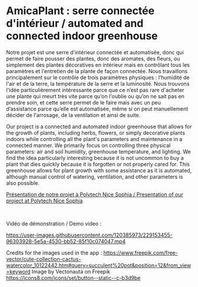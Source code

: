 # AmicaPlant : serre connectée d'intérieur / automated and connected indoor greenhouse

Notre projet est une serre d'intérieur connectée et automatisée, donc qui permet de faire pousser des plantes, donc des aromates, des fleurs, ou simplement des plantes décoratives en intérieur mais en contrôlant tous les paramètres et l'entretien de la plante de façon connectée. 
Nous travaillons principalement sur le contrôle de trois paramètres physiques : l’humidité de l'air et de la terre, la température de la serre et la luminosité. Nous trouvons l'idée particulièrement intéressante parce que ce n’est pas rare d'acheter une plante qui meurt très vite parce qu’on l'oublie ou qu’on ne sait pas en prendre soin, et cette serre permet de le faire mais avec un peu d’assistance parce qu’elle est automatisée, même si on peut manuellement décider de l'arrosage, de la ventilation et ainsi de suite.


Our project is a connected and automated indoor greenhouse that allows for the growth of plants, including herbs, flowers, or simply decorative plants indoors while controlling all the plant's parameters and maintenance in a connected manner. We primarily focus on controlling three physical parameters: air and soil humidity, greenhouse temperature, and lighting. We find the idea particularly interesting because it is not uncommon to buy a plant that dies quickly because it is forgotten or not properly cared for. This greenhouse allows for plant growth with some assistance as it is automated, although manual control of watering, ventilation, and other parameters is also possible.

[Présentation de notre projet à Polytech Nice Sophia / Presentation of our project at Polytech Nice Sophia](https://www.youtube.com/watch?v=EP37zoyjy-4&t=2m19s)




<br>

Vidéo de démonstration / Demo video :


https://user-images.githubusercontent.com/120385973/229153455-96303928-5e5a-4530-bb52-85f10c074047.mp4

Credits for the images used in the app :
https://www.freepik.com/free-vector/cute-collection-cactus-watercolor_10122442.htm#query=succulent%20pot&position=12&from_view=keyword
Image by Vectonauta on Freepik
https://icons8.com/icons/set/button--static--c-b3d9be


 


